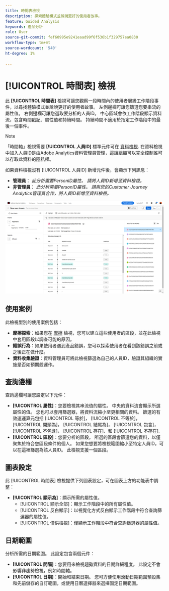 ```yaml
---
title: 時間表檢視
description: 探索體驗模式並訴說更好的使用者故事。
feature: Guided Analysis
keywords: 產品分析
role: User
source-git-commit: fef60995e9241eaad99f6f536b1f329757ea0830
workflow-type: tm+mt
source-wordcount: '540'
ht-degree: 1%

---
```


# [!UICONTROL 時間表] 檢視

此 **[!UICONTROL 時間表]** 檢視可讓您觀察一段時間內的使用者層級工作階段事件，以尋找體驗模式並訴說更好的使用者故事。 左側邊欄可讓您篩選您要串流的屬性值。 右側邊欄可讓您選取要分析的人員ID。 中心區域會依工作階段顯示資料流，包含時間戳記、屬性值和持續時間。 持續時間不適用於指定工作階段中的最後一個事件。

>[!NOTE]
>
>「時間軸」檢視需要 **[!UICONTROL 人員ID]** 標準元件可在 [資料檢視](/help/data-views/component-reference.md#optional). 在資料檢視中加入人員ID是由Adobe Analytics資料管理員管理，這讓組織可以完全控制誰可以存取此資料的隱私權。

如果資料檢視沒有 [!UICONTROL 人員ID] 新增元件後，會顯示下列訊息：

* **管理員**： *此分析需要PersonID屬性。 請將人員ID新增至資料檢視。*
* **非管理員**： *此分析需要PersonID屬性。 請與您的Customer Journey Analytics管理員合作，將人員ID新增至資料檢視。*

![時間軸熒幕擷圖](../assets/timeline.png)

## 使用案例

此檢視型別的使用案例包括：

* **摩擦探索**：如果您在 [摩擦](friction.md) 檢視，您可以建立這些使用者的區段，並在此檢視中套用區段以調查可能的原因。
* **錯誤行為**：如果使用者遇到產品錯誤，您可以探索使用者在看到該錯誤之前或之後正在做什麼。
* **資料收集驗證**：資料管理員可將此檢視篩選為自己的人員ID，驗證其組織的實施是否如預期般運作。

## 查詢邊欄

查詢邊欄可讓您設定以下元件：

* **[!UICONTROL 屬性]**：您要檢視其串流值的屬性。 中央的資料流會顯示所選屬性的值。 您也可以套用篩選器，將資料流縮小至更相關的資料。 篩選的有效運運算元包括 [!UICONTROL 等於]， [!UICONTROL 不等於]， [!UICONTROL 開頭為]， [!UICONTROL 結尾為]， [!UICONTROL 包含]， [!UICONTROL 不包含]， [!UICONTROL 存在]、和 [!UICONTROL 不存在].
* **[!UICONTROL 區段]**：您要分析的區段。 所選的區段會篩選您的資料，以僅聚焦於符合您區段條件的個人。 如果您想要將檢視範圍縮小至特定人員ID，可以在這裡篩選為該人員ID。 此檢視支援一個區段。

## 圖表設定

此 [!UICONTROL 時間表] 檢視提供下列圖表設定，可在圖表上方的功能表中調整：

* **[!UICONTROL 顯示為]**：顯示所需的屬性值。
   * [!UICONTROL 顯示全部]：顯示工作階段中的所有屬性值。
   * [!UICONTROL 反白顯示]：以視覺化方式反白顯示工作階段中符合查詢篩選器的屬性值。
   * [!UICONTROL 僅供檢視]：僅顯示工作階段中符合查詢篩選器的屬性值。

## 日期範圍

分析所需的日期範圍。 此設定包含兩個元件：

* **[!UICONTROL 間隔]**：您要用來檢視趨勢資料的日期詳細程度。 此設定不會影響非趨勢檢視，例如時間軸。
* **[!UICONTROL 日期]**：開始和結束日期。 您可方便使用滾動日期範圍預設集和先前儲存的自訂範圍，或使用日曆選擇器來選擇固定日期範圍。
